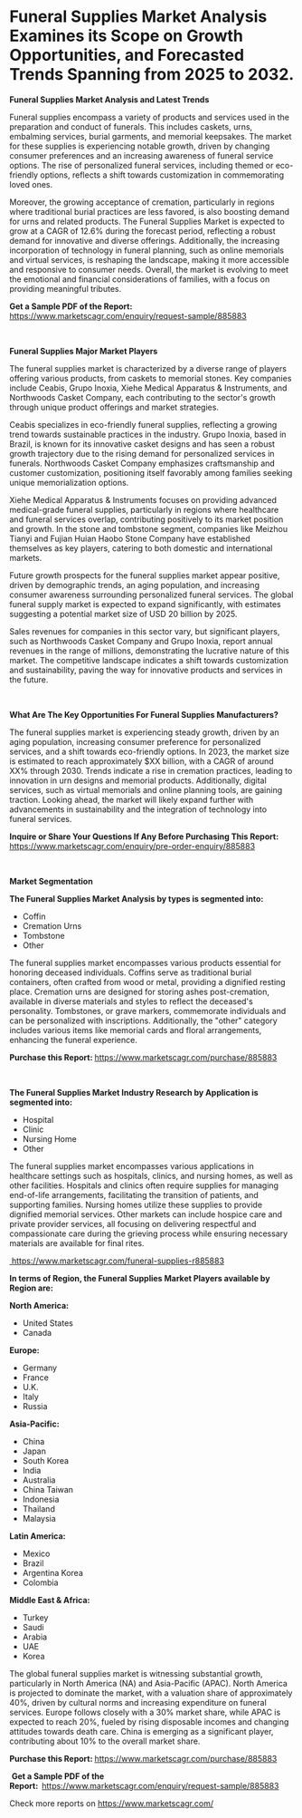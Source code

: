 <p><h1>Funeral Supplies Market Analysis Examines its Scope on Growth Opportunities, and Forecasted Trends Spanning from 2025 to 2032.</h1></p><p><strong>Funeral Supplies Market Analysis and Latest Trends</strong></p>
<p><p>Funeral supplies encompass a variety of products and services used in the preparation and conduct of funerals. This includes caskets, urns, embalming services, burial garments, and memorial keepsakes. The market for these supplies is experiencing notable growth, driven by changing consumer preferences and an increasing awareness of funeral service options. The rise of personalized funeral services, including themed or eco-friendly options, reflects a shift towards customization in commemorating loved ones.</p><p>Moreover, the growing acceptance of cremation, particularly in regions where traditional burial practices are less favored, is also boosting demand for urns and related products. The Funeral Supplies Market is expected to grow at a CAGR of 12.6% during the forecast period, reflecting a robust demand for innovative and diverse offerings. Additionally, the increasing incorporation of technology in funeral planning, such as online memorials and virtual services, is reshaping the landscape, making it more accessible and responsive to consumer needs. Overall, the market is evolving to meet the emotional and financial considerations of families, with a focus on providing meaningful tributes.</p></p>
<p><strong>Get a Sample PDF of the Report:&nbsp;</strong> <a href="https://www.marketscagr.com/enquiry/request-sample/885883?utm_campaign=2097&utm_medium=2&utm_source=Github&utm_content=ia&utm_term=05042025&utm_id=funeral-supplies">https://www.marketscagr.com/enquiry/request-sample/885883</a></p>
<p>&nbsp;</p>
<p><strong>Funeral Supplies Major Market Players</strong></p>
<p><p>The funeral supplies market is characterized by a diverse range of players offering various products, from caskets to memorial stones. Key companies include Ceabis, Grupo Inoxia, Xiehe Medical Apparatus & Instruments, and Northwoods Casket Company, each contributing to the sector's growth through unique product offerings and market strategies.</p><p>Ceabis specializes in eco-friendly funeral supplies, reflecting a growing trend towards sustainable practices in the industry. Grupo Inoxia, based in Brazil, is known for its innovative casket designs and has seen a robust growth trajectory due to the rising demand for personalized services in funerals. Northwoods Casket Company emphasizes craftsmanship and customer customization, positioning itself favorably among families seeking unique memorialization options.</p><p>Xiehe Medical Apparatus & Instruments focuses on providing advanced medical-grade funeral supplies, particularly in regions where healthcare and funeral services overlap, contributing positively to its market position and growth. In the stone and tombstone segment, companies like Meizhou Tianyi and Fujian Huian Haobo Stone Company have established themselves as key players, catering to both domestic and international markets.</p><p>Future growth prospects for the funeral supplies market appear positive, driven by demographic trends, an aging population, and increasing consumer awareness surrounding personalized funeral services. The global funeral supply market is expected to expand significantly, with estimates suggesting a potential market size of USD 20 billion by 2025.</p><p>Sales revenues for companies in this sector vary, but significant players, such as Northwoods Casket Company and Grupo Inoxia, report annual revenues in the range of millions, demonstrating the lucrative nature of this market. The competitive landscape indicates a shift towards customization and sustainability, paving the way for innovative products and services in the future.</p></p>
<p>&nbsp;</p>
<p><strong>What Are The Key Opportunities For Funeral Supplies Manufacturers?</strong></p>
<p><p>The funeral supplies market is experiencing steady growth, driven by an aging population, increasing consumer preference for personalized services, and a shift towards eco-friendly options. In 2023, the market size is estimated to reach approximately $XX billion, with a CAGR of around XX% through 2030. Trends indicate a rise in cremation practices, leading to innovation in urn designs and memorial products. Additionally, digital services, such as virtual memorials and online planning tools, are gaining traction. Looking ahead, the market will likely expand further with advancements in sustainability and the integration of technology into funeral services.</p></p>
<p><strong>Inquire or Share Your Questions If Any Before Purchasing This Report:</strong> <a href="https://www.marketscagr.com/enquiry/pre-order-enquiry/885883?utm_campaign=2097&utm_medium=2&utm_source=Github&utm_content=ia&utm_term=05042025&utm_id=funeral-supplies">https://www.marketscagr.com/enquiry/pre-order-enquiry/885883</a></p>
<p>&nbsp;</p>
<p><strong>Market Segmentation</strong></p>
<p><strong>The Funeral Supplies Market Analysis by types is segmented into:</strong></p>
<p><ul><li>Coffin</li><li>Cremation Urns</li><li>Tombstone</li><li>Other</li></ul></p>
<p><p>The funeral supplies market encompasses various products essential for honoring deceased individuals. Coffins serve as traditional burial containers, often crafted from wood or metal, providing a dignified resting place. Cremation urns are designed for storing ashes post-cremation, available in diverse materials and styles to reflect the deceased's personality. Tombstones, or grave markers, commemorate individuals and can be personalized with inscriptions. Additionally, the "other" category includes various items like memorial cards and floral arrangements, enhancing the funeral experience.</p></p>
<p><strong>Purchase this Report:&nbsp;</strong><a href="https://www.marketscagr.com/purchase/885883?utm_campaign=2097&utm_medium=2&utm_source=Github&utm_content=ia&utm_term=05042025&utm_id=funeral-supplies">https://www.marketscagr.com/purchase/885883</a></p>
<p>&nbsp;</p>
<p><strong>The Funeral Supplies Market Industry Research by Application is segmented into:</strong></p>
<p><ul><li>Hospital</li><li>Clinic</li><li>Nursing Home</li><li>Other</li></ul></p>
<p><p>The funeral supplies market encompasses various applications in healthcare settings such as hospitals, clinics, and nursing homes, as well as other facilities. Hospitals and clinics often require supplies for managing end-of-life arrangements, facilitating the transition of patients, and supporting families. Nursing homes utilize these supplies to provide dignified memorial services. Other markets can include hospice care and private provider services, all focusing on delivering respectful and compassionate care during the grieving process while ensuring necessary materials are available for final rites.</p></p>
<p><a href="https://www.marketscagr.com/funeral-supplies-r885883?utm_campaign=2097&utm_medium=2&utm_source=Github&utm_content=ia&utm_term=05042025&utm_id=funeral-supplies">&nbsp;https://www.marketscagr.com/funeral-supplies-r885883</a></p>
<p><strong>In terms of Region, the Funeral Supplies Market Players available by Region are:</strong></p>
<p>
    <p> <strong> North America: </strong>
        <ul>
            <li>United States</li>
            <li>Canada</li>
        </ul>
        </p> 
    <p> <strong> Europe: </strong>
        <ul>
            <li>Germany</li>
            <li>France</li>
            <li>U.K.</li>
            <li>Italy</li>
            <li>Russia</li>
        </ul>
        </p> 
    <p> <strong> Asia-Pacific: </strong>
        <ul>
            <li>China</li>
            <li>Japan</li>
            <li>South Korea</li>
            <li>India</li>
            <li>Australia</li>
            <li>China Taiwan</li>
            <li>Indonesia</li>
            <li>Thailand</li>
            <li>Malaysia</li>
        </ul>
        </p> 
    <p> <strong> Latin America: </strong>
        <ul>
            <li>Mexico</li>
            <li>Brazil</li>
            <li>Argentina Korea</li>
            <li>Colombia</li>
        </ul>
        </p> 
    <p> <strong> Middle East & Africa: </strong>
        <ul>
            <li>Turkey</li>
            <li>Saudi</li>
            <li>Arabia</li>
            <li>UAE</li>
            <li>Korea</li>
        </ul>
    </p>
    </p>
<p><p>The global funeral supplies market is witnessing substantial growth, particularly in North America (NA) and Asia-Pacific (APAC). North America is projected to dominate the market, with a valuation share of approximately 40%, driven by cultural norms and increasing expenditure on funeral services. Europe follows closely with a 30% market share, while APAC is expected to reach 20%, fueled by rising disposable incomes and changing attitudes towards death care. China is emerging as a significant player, contributing about 10% to the overall market share.</p></p>
<p><strong>Purchase this Report: </strong><a href="https://www.marketscagr.com/purchase/885883?utm_campaign=2097&utm_medium=2&utm_source=Github&utm_content=ia&utm_term=05042025&utm_id=funeral-supplies">https://www.marketscagr.com/purchase/885883</a></p>
<p>&nbsp;<strong>Get a Sample PDF of the Report:&nbsp;&nbsp;</strong><a href="https://www.marketscagr.com/enquiry/request-sample/885883?utm_campaign=2097&utm_medium=2&utm_source=Github&utm_content=ia&utm_term=05042025&utm_id=funeral-supplies">https://www.marketscagr.com/enquiry/request-sample/885883</a></p>
<p><strong></strong></p>
<p>Check more reports on <a href="https://www.marketscagr.com/?utm_campaign=2097&utm_medium=2&utm_source=Github&utm_content=ia&utm_term=05042025&utm_id=funeral-supplies">https://www.marketscagr.com/</a></p>
